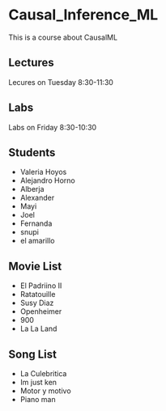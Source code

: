 # Causal_Inference_ML
This is a course about CausalML

## Lectures 
Lecures on Tuesday 8:30-11:30

## Labs
Labs on Friday 8:30-10:30

## Students
* Valeria Hoyos
* Alejandro Horno
* Alberja
* Alexander
* Mayi
* Joel
* Fernanda
* snupi
* el amarillo

## Movie List
* El Padriino II
* Ratatouille
* Susy Diaz
* Openheimer
* 900
* La La Land

## Song List
* La Culebritica
* Im just ken
* Motor y motivo
* Piano man
